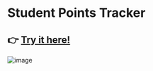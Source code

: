 # Student Points Tracker
## 👉 [Try it here!](https://jfox16.github.io/student-points-tracker/)
![image](https://github.com/user-attachments/assets/7df0ea76-99c7-467d-92da-6dd0de41cc9a)
